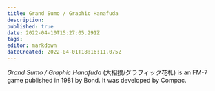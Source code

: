 ```yaml
---
title: Grand Sumo / Graphic Hanafuda
description: 
published: true
date: 2022-04-10T15:27:05.291Z
tags: 
editor: markdown
dateCreated: 2022-04-01T18:16:11.075Z
---
```


_Grand Sumo / Graphic Hanafuda_ (<span lang='ja'>大相撲/グラフィック花札</span>) is an FM-7 game published in 1981 by Bond.
It was developed by Compac.
